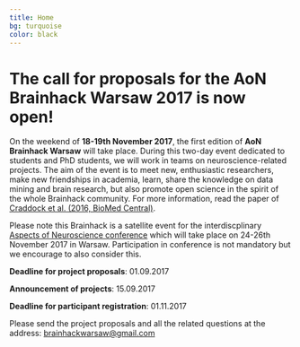 ```yaml
---
title: Home
bg: turquoise
color: black
---
```

	
# The call for proposals for the AoN Brainhack Warsaw 2017 is now open!


On the weekend of **18-19th November 2017**, the first edition of **AoN Brainhack Warsaw** will take place. During this two-day event dedicated to students and PhD students, we will work in teams on neuroscience-related projects. The aim of the event is to meet new, enthusiastic researchers, make new friendships in academia, learn, share the knowledge on data mining and brain research, but also promote open science in the spirit of the whole Brainhack community. For more information, read the paper of [Craddock et al. (2016, BioMed Central)](https://gigascience.biomedcentral.com/articles/10.1186/s13742-016-0121-x). 


Please note this Brainhack is a satellite event for the interdiscplinary [Aspects of Neuroscience conference](http://neuroaspects.org/) which will take place on 24-26th November 2017 in Warsaw.  Participation in conference is not mandatory but we encourage to also consider this.

**Deadline for project proposals**:                     01.09.2017

**Announcement of projects**:                           15.09.2017

**Deadline for participant registration**:               01.11.2017

Please send the project proposals and all the related questions at the address: brainhackwarsaw@gmail.com



